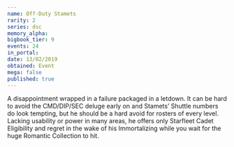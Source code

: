 ```yaml
---
name: Off-Duty Stamets
rarity: 2
series: dsc
memory_alpha:
bigbook_tier: 9
events: 24
in_portal:
date: 13/02/2019
obtained: Event
mega: false
published: true
---
```


A disappointment wrapped in a failure packaged in a letdown. It can be hard to avoid the CMD/DIP/SEC deluge early on and Stamets’ Shuttle numbers do look tempting, but he should be a hard avoid for rosters of every level. Lacking usability or power in many areas, he offers only Starfleet Cadet Eligibility and regret in the wake of his Immortalizing while you wait for the huge Romantic Collection to hit.
